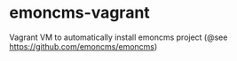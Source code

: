 # emoncms-vagrant

Vagrant VM to automatically install emoncms project (@see https://github.com/emoncms/emoncms)